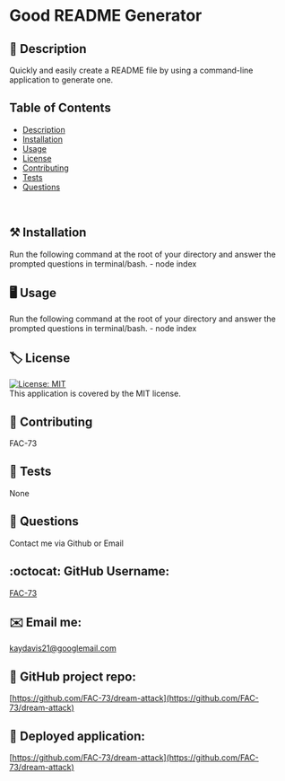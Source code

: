 
<h1 align="left">Good README Generator</h1>
  
## 📖 Description
Quickly and easily create a README file by using a command-line application to generate one. 
<br />

## Table of Contents
- [Description](#description)
- [Installation](#installation)
- [Usage](#usage)
- [License](#license)
- [Contributing](#contributing)
- [Tests](#tests)
- [Questions](#questions)
<br />

## ⚒️ Installation
Run the following command at the root of your directory and answer the prompted questions in terminal/bash. - node index
<br />

## 🖥️ Usage
Run the following command at the root of your directory and answer the prompted questions in terminal/bash. - node index
<br />

## 🏷️ License
[![License: MIT](https://img.shields.io/badge/License-MIT-yellow.svg)](https://opensource.org/licenses/MIT)
<br />
This application is covered by the MIT license. 
<br />

## 🙏 Contributing
FAC-73
<br />

## 🧪 Tests
None
<br />

## 💭 Questions
Contact me via Github or Email
<br />

## :octocat: GitHub Username:
[FAC-73](https://github.com/FAC-73)
<br />

## ✉️ Email me:
[kaydavis21@googlemail.com](mailto:kaydavis21@googlemail.com)
<br />

## 📁 GitHub project repo:
[https://github.com/FAC-73/dream-attack](https://github.com/FAC-73/dream-attack)
<br />

## 🔗 Deployed application:
[https://github.com/FAC-73/dream-attack](https://github.com/FAC-73/dream-attack)
<br />
